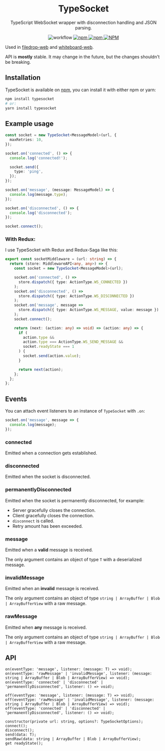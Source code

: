 <h1 align="center">TypeSocket</h1>

<p align="center">
TypeScript WebSocket wrapper with disconnection handling and JSON parsing.
</p>

<p align="center">
<img alt="workflow" src="https://img.shields.io/github/workflow/status/mat-sz/typesocket/Node.js%20CI%20(yarn)">
<a href="https://npmjs.com/package/typesocket">
<img alt="npm" src="https://img.shields.io/npm/v/typesocket">
<img alt="npm" src="https://img.shields.io/npm/dw/typesocket">
<img alt="NPM" src="https://img.shields.io/npm/l/typesocket">
</a>
</p>

Used in [filedrop-web](https://github.com/mat-sz/filedrop-web) and [whiteboard-web](https://github.com/mat-sz/whiteboard-web).

API is **mostly** stable. It may change in the future, but the changes shouldn't be breaking.

## Installation

TypeSocket is available on [npm](https://www.npmjs.com/package/typesocket), you can install it with either npm or yarn:

```sh
npm install typesocket
# or:
yarn install typesocket
```

## Example usage

```ts
const socket = new TypeSocket<MessageModel>(url, {
  maxRetries: 10,
});

socket.on('connected', () => {
  console.log('connected!');

  socket.send({
    type: 'ping',
  });
});

socket.on('message', (message: MessageModel) => {
  console.log(message.type);
});

socket.on('disconnected', () => {
  console.log('disconnected');
});

socket.connect();
```

### With Redux:

I use TypeSocket with Redux and Redux-Saga like this:

```ts
export const socketMiddleware = (url: string) => {
  return (store: MiddlewareAPI<any, any>) => {
    const socket = new TypeSocket<MessageModel>(url);

    socket.on('connected', () =>
      store.dispatch({ type: ActionType.WS_CONNECTED })
    );
    socket.on('disconnected', () =>
      store.dispatch({ type: ActionType.WS_DISCONNECTED })
    );
    socket.on('message', message =>
      store.dispatch({ type: ActionType.WS_MESSAGE, value: message })
    );
    socket.connect();

    return (next: (action: any) => void) => (action: any) => {
      if (
        action.type &&
        action.type === ActionType.WS_SEND_MESSAGE &&
        socket.readyState === 1
      ) {
        socket.send(action.value);
      }

      return next(action);
    };
  };
};
```

## Events

You can attach event listeners to an instance of `TypeSocket` with `.on`:

```ts
socket.on('message', message => {
  console.log(message);
});
```

### connected

Emitted when a connection gets established.

### disconnected

Emitted when the socket is disconnected.

### permanentlyDisconnected

Emitted when the socket is permanently disconnected, for example:

- Server gracefully closes the connection.
- Client gracefully closes the connection.
- `disconnect` is called.
- Retry amount has been exceeded.

### message

Emitted when a **valid** message is received.

The only argument contains an object of type `T` with a deserialized message.

### invalidMessage

Emitted when an **invalid** message is received.

The only argument contains an object of type `string | ArrayBuffer | Blob | ArrayBufferView` with a raw message.

### rawMessage

Emitted when **any** message is received.

The only argument contains an object of type `string | ArrayBuffer | Blob | ArrayBufferView` with a raw message.

## API

```
on(eventType: 'message', listener: (message: T) => void);
on(eventType: 'rawMessage' | 'invalidMessage', listener: (message: string | ArrayBuffer | Blob | ArrayBufferView) => void);
on(eventType: 'connected' | 'disconnected' | 'permanentlyDisconnected', listener: () => void);

off(eventType: 'message', listener: (message: T) => void);
off(eventType: 'rawMessage' | 'invalidMessage', listener: (message: string | ArrayBuffer | Blob | ArrayBufferView) => void);
off(eventType: 'connected' | 'disconnected' | 'permanentlyDisconnected', listener: () => void);

constructor(private url: string, options?: TypeSocketOptions);
connect();
disconnect();
send(data: T);
sendRaw(data: string | ArrayBuffer | Blob | ArrayBufferView);
get readyState();
```
